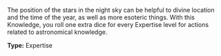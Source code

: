 The position of the stars in the night sky can be helpful to divine location and the time of the year, as well as more esoteric things. With this Knowledge, you roll one extra dice for every Expertise level for actions related to astronomical knowledge.

__Type:__ Expertise